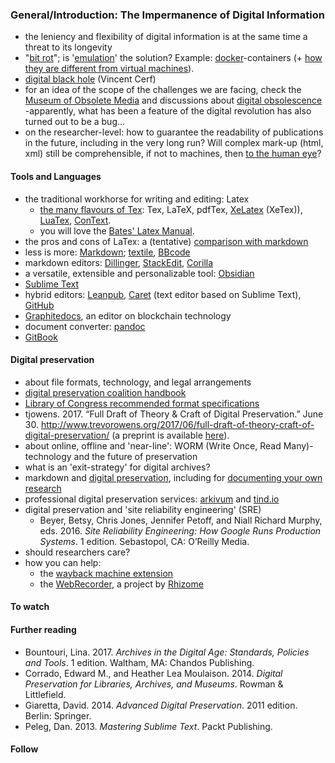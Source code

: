 ### General/Introduction: The Impermanence of Digital Information
* the leniency and flexibility of digital information is at the same time a threat to its longevity
* "[bit rot](https://en.wikipedia.org/wiki/Software_rot)"; is '[emulation](https://doi.org/10.2218/ijdc.v2i2.35)' the solution? Example: [docker](https://www.docker.com/)-containers (+ [how they are different from virtual machines](https://www.docker.com/what-container)).
* [digital black hole](https://www.theguardian.com/technology/2015/feb/16/digital-black-hole-delete-memories-information-lost-google-vint-cerf) (Vincent Cerf)
* for an idea of the scope of the challenges we are facing, check the [Museum of Obsolete Media](http://www.obsoletemedia.org/) and discussions about [digital obsolescence](https://en.wikipedia.org/wiki/Digital_obsolescence) -apparently, what has been a feature of the digital revolution has also turned out to be a bug...
* on the researcher-level: how to guarantee the readability of publications in the future, including in the very long run? Will complex mark-up (html, xml) still be comprehensible, if not to machines, then [to the human eye](https://daringfireball.net/projects/markdown/syntax#philosophy)?
 
#### Tools and Languages
* the traditional workhorse for writing and editing: Latex
  * [the many flavours of Tex](https://www.overleaf.com/blog/500-whats-in-a-name-a-guide-to-the-many-flavours-of-tex#.WnwrBEAHJOc.twitter): Tex, LaTeX, pdfTex, [XeLatex](https://en.wikipedia.org/wiki/XeTeX) (XeTex)), [LuaTex](https://en.wikipedia.org/wiki/LuaTeX), [ConText](https://en.wikipedia.org/wiki/ConTeXt).
  * you will love the [Bates' Latex Manual](https://www.bates.edu/mathematics/resources/latex-manual/).
* the pros and cons of LaTex: a (tentative) [comparison with markdown](http://jabranham.com/blog/2015/09/rmarkdown-vs-latex/)
* less is more: [Markdown](https://daringfireball.net/projects/markdown/syntax); [textile](https://github.com/textile), [BBcode](https://en.wikipedia.org/wiki/BBCode)
* markdown editors: [Dillinger](http://dillinger.io/), [StackEdit](https://stackedit.io/), [Corilla](https://corilla.com/)
* a versatile, extensible and personalizable tool: [Obsidian](https://obsidian.md/) 
* [Sublime Text](https://www.sublimetext.com/)
* hybrid editors: [Leanpub](https://leanpub.com/), [Caret](https://chrome.google.com/webstore/detail/caret/fljalecfjciodhpcledpamjachpmelml?hl=en) (text editor based on Sublime Text), [GitHub](https://github.com/)
* [Graphitedocs](https://www.graphitedocs.com/), an editor on blockchain technology
* document converter: [pandoc](http://pandoc.org/)
* [GitBook](https://www.gitbook.com/)

#### Digital preservation
* about file formats, technology, and legal arrangements
 * [digital preservation coalition handbook](http://www.dpconline.org/handbook/technical-solutions-and-tools/file-formats-and-standards)
 * [Library of Congress recommended format specifications](https://www.loc.gov/preservation/resources/rfs/index.html)
 * tjowens. 2017. “Full Draft of Theory & Craft of Digital Preservation.” June 30. http://www.trevorowens.org/2017/06/full-draft-of-theory-craft-of-digital-preservation/ (a preprint is available [here](https://osf.io/preprints/lissa/5cpjt)).
 * about online, offline and 'near-line': WORM (Write Once, Read Many)-technology and the future of preservation
 * what is an 'exit-strategy' for digital archives?
* markdown and [digital preservation](https://publish.illinois.edu/commonsknowledge/2016/12/01/digital-preservation-and-the-power-of-markdown/), including for [documenting your own research](http://programminghistorian.org/lessons/preserving-your-research-data)
* professional digital preservation services: [arkivum](http://arkivum.com/) and [tind.io](https://tind.io/)
* digital preservation and 'site reliability engineering' (SRE)
  * Beyer, Betsy, Chris Jones, Jennifer Petoff, and Niall Richard Murphy, eds. 2016. *Site Reliability Engineering: How Google Runs Production Systems*. 1 edition. Sebastopol, CA: O’Reilly Media.
* should researchers care?
* how you can help:
  * the [wayback machine extension](https://chrome.google.com/webstore/detail/wayback-machine/fpnmgdkabkmnadcjpehmlllkndpkmiak)
  * the [WebRecorder](https://webrecorder.io/), a project by [Rhizome](https://rhizome.org/)

#### To watch

#### Further reading
* Bountouri, Lina. 2017. *Archives in the Digital Age: Standards, Policies and Tools*. 1 edition. Waltham, MA: Chandos Publishing.
* Corrado, Edward M., and Heather Lea Moulaison. 2014. *Digital Preservation for Libraries, Archives, and Museums*. Rowman & Littlefield.
* Giaretta, David. 2014. *Advanced Digital Preservation*. 2011 edition. Berlin: Springer.
* Peleg, Dan. 2013. *Mastering Sublime Text*. Packt Publishing.

#### Follow
